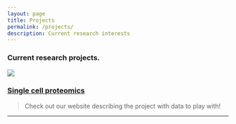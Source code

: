 ```yaml
---
layout: page
title: Projects
permalink: /projects/
description: Current research interests
---
```


### Current research projects.

![](/site/images/SCOPE2-ac.png)
### [Single cell proteomics](https://scope2.slavovlab.net/)

> Check out our website describing the project with data to play with!
<hr>

